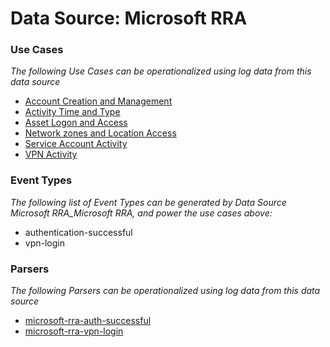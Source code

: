 Data Source: Microsoft RRA
==========================

### Use Cases

_The following Use Cases can be operationalized using log data from this data source_

* [Account Creation and Management](usecase_account_creation_and_management.md)
* [Activity Time  and Type](usecase_activity_time__and_type.md)
* [Asset Logon and Access](usecase_asset_logon_and_access.md)
* [Network zones and Location Access](usecase_network_zones_and_location_access.md)
* [Service Account Activity](usecase_service_account_activity.md)
* [VPN Activity](usecase_vpn_activity.md)


### Event Types

_The following list of Event Types can be generated by Data Source Microsoft RRA_Microsoft RRA, and power the use cases above:_

- authentication-successful
- vpn-login


### Parsers

_The following Parsers can be operationalized using log data from this data source_

* [microsoft-rra-auth-successful](parserContent_microsoft-rra-auth-successful.md)
* [microsoft-rra-vpn-login](parserContent_microsoft-rra-vpn-login.md)
